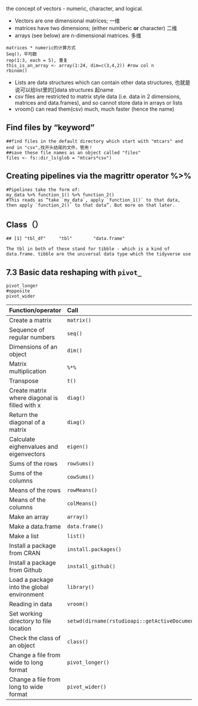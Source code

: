 

the concept of vectors - numeric, character, and logical.

- Vectors are one dimensional matrices; 一维
- matrices have two dimensions; (either numberic **or** character) 二维
- arrays (see below) are n-dimensional matrices. 多维

```
matrices * numeric的计算方式
Seq()，平均数
rep(1:3, each = 5), 重复
this_is_an_array <- array(1:24, dim=c(3,4,2)) #row col n
rbinom()

```

- Lists are data structures which can contain other data structures, 也就是说可以给list里的[]data structures 起name
- csv files are restricted to matrix style data (i.e. data in 2 dimensions, matrices and data.frames), and so cannot store data in arrays or lists
- vroom() can read them(csv) much, much faster (hence the name)

## Find files by “keyword”

```
##find files in the default directory which start with "mtcars" and end in "csv",找开头结尾的文件，管用！
##save these file names as an object called "files"
files <- fs::dir_ls(glob = "mtcars*csv")
```

## Creating pipelines via the magrittr operator %>%

```
#Pipelines take the form of:
my_data %>% function_1() %>% function_2()
#This reads as “take `my_data`, apply `function_1()` to that data, then apply `function_2()` to that data”. But more on that later.
```

## Class（）

```
## [1] "tbl_df"     "tbl"        "data.frame"

The tbl in both of these stand for tibble - which is a kind of data.frame. tibble are the universal data type which the tidyverse use
```

## 7.3 Basic data reshaping with `pivot_`

```
pivot_longer
#opposite
pivot_wider
```





| Function/operator                             | Call                                                         |
| :-------------------------------------------- | :----------------------------------------------------------- |
| Create a matrix                               | `matrix()`                                                   |
| Sequence of regular numbers                   | `seq()`                                                      |
| Dimensions of an object                       | `dim()`                                                      |
| Matrix multiplication                         | `%*%`                                                        |
| Transpose                                     | `t()`                                                        |
| Create matrix where diagonal is filled with x | `diag()`                                                     |
| Return the diagonal of a matrix               | `diag()`                                                     |
| Calculate eighenvalues and eigenvectors       | `eigen()`                                                    |
| Sums of the rows                              | `rowSums()`                                                  |
| Sums of the columns                           | `cowSums()`                                                  |
| Means of the rows                             | `rowMeans()`                                                 |
| Means of the columns                          | `colMeans()`                                                 |
| Make an array                                 | `array()`                                                    |
| Make a data.frame                             | `data.frame()`                                               |
| Make a list                                   | `list()`                                                     |
| Install a package from CRAN                   | `install.packages()`                                         |
| Install a package from Github                 | `install_github()`                                           |
| Load a package into the global environment    | `library()`                                                  |
| Reading in data                               | `vroom()`                                                    |
| Set working directory to file location        | `setwd(dirname(rstudioapi::getActiveDocumentContext()$path))` |
| Check the class of an object                  | `class()`                                                    |
| Change a file from wide to long format        | `pivot_longer()`                                             |
| Change a file from long to wide format        | `pivot_wider()`                                              |